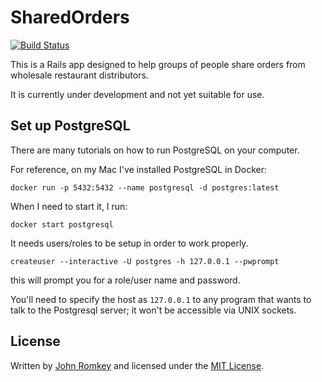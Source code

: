 # SharedOrders

[![Build Status](https://travis-ci.com/romkey/SharedOrders.svg?branch=master)](https://travis-ci.com/romkey/SharedOrders)

This is a Rails app designed to help groups of people share orders from wholesale restaurant distributors.

It is currently under development and not yet suitable for use.

## Set up PostgreSQL

There are many tutorials on how to run PostgreSQL on your computer.

For reference, on my Mac I've installed PostgreSQL in Docker:
```
docker run -p 5432:5432 --name postgresql -d postgres:latest
```

When I need to start it, I run:
```
docker start postgresql
```

It needs users/roles to be setup in order to work properly.
```
createuser --interactive -U postgres -h 127.0.0.1 --pwprompt
```

this will prompt you for a role/user name and password.

You'll need to specify the host as `127.0.0.1` to any program that wants to talk to the Postgresql server; it won't be accessible via UNIX sockets.


## License

Written by [John Romkey](https://romkey.com) and licensed under the [MIT License](https://romkey.mit-license.org).

